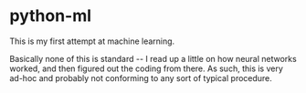 # python-ml

This is my first attempt at machine learning.

Basically none of this is standard -- I read up a little on how neural networks worked, and then figured out the coding from there.
As such, this is very ad-hoc and probably not conforming to any sort of typical procedure.
